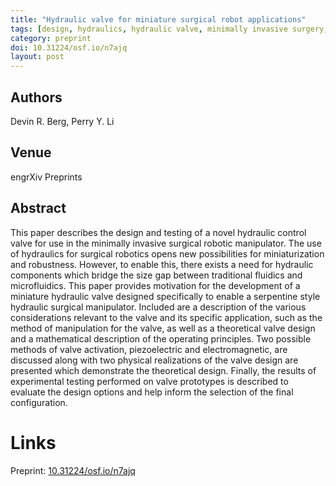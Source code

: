 ```yaml
---
title: "Hydraulic valve for miniature surgical robot applications"
tags: [design, hydraulics, hydraulic valve, minimally invasive surgery, NOTES, robotics, surgical robotics, surgical tools]
category: preprint
doi: 10.31224/osf.io/n7ajq
layout: post
---
```


## Authors
Devin R. Berg, Perry Y. Li

## Venue
engrXiv Preprints

## Abstract

This paper describes the design and testing of a novel hydraulic control valve for use in the minimally invasive surgical robotic manipulator. The use of hydraulics for surgical robotics opens new possibilities for miniaturization and robustness. However, to enable this, there exists a need for hydraulic components which bridge the size gap between traditional fluidics and microfluidics. This paper provides motivation for the development of a miniature hydraulic valve designed specifically to enable a serpentine style hydraulic surgical manipulator. Included are a description of the various considerations relevant to the valve and its specific application, such as the method of manipulation for the valve, as well as a theoretical valve design and a mathematical description of the operating principles. Two possible methods of valve activation, piezoelectric and electromagnetic, are discussed along with two physical realizations of the valve design are presented which demonstrate the theoretical design. Finally, the results of experimental testing performed on valve prototypes is described to evaluate the design options and help inform the selection of the final configuration.

# Links
Preprint: [10.31224/osf.io/n7ajq](https://doi.org/10.31224/osf.io/n7ajq)  